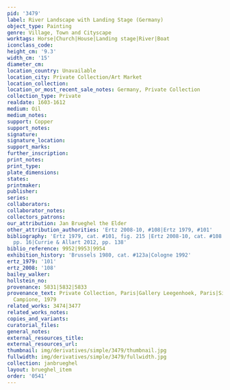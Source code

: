 ```yaml
---
pid: '3479'
label: River Landscape with Landing Stage (Germany)
object_type: Painting
genre: Village, Town and Cityscape
worktags: Horse|Church|House|Landing stage|River|Boat
iconclass_code:
height_cm: '9.3'
width_cm: '15'
diameter_cm:
location_country: Unavailable
location_city: Private Collection/Art Market
location_collection:
location_or_most_recent_sale_notes: Germany, Private Collection
collection_type: Private
realdate: 1603-1612
medium: Oil
medium_notes:
support: Copper
support_notes:
signature:
signature_location:
support_marks:
further_inscription:
print_notes:
print_type:
plate_dimensions:
states:
printmaker:
publisher:
series:
collaborators:
collaborator_notes:
collectors_patrons:
our_attribution: Jan Brueghel the Elder
other_attribution_authorities: 'Ertz 2008-10, #108|Ertz 1979, #101'
bibliography: 'Ertz 1979, cat. #101, fig. 215 |Ertz 2008-10, cat. #108|Wheelock 2005,
  pp. 16|Currie & Allart 2012, pp. 138'
biblio_reference: 9952|9953|9954
exhibition_history: 'Brussels 1980, cat. #123a|Cologne 1992'
ertz_1979: '101'
ertz_2008: '108'
bailey_walker:
hollstein_no:
provenance: 5831|5832|5833
provenance_text: Private Collection, Paris|Gallery Leegenhoek, Paris|Silvano Lodi,
  Campione, 1979
related_works: 3474|3477
related_works_notes:
copies_and_variants:
curatorial_files:
general_notes:
external_resources_title:
external_resources_url:
thumbnail: img/derivatives/simple/3479/thumbnail.jpg
fullwidth: img/derivatives/simple/3479/fullwidth.jpg
collection: janbrueghel
layout: brueghel_item
order: '0541'
---
```

